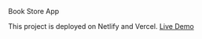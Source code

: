 Book Store App

This project is deployed on Netlify and Vercel. [Live Demo](https://dhanraj-book-store-app.netlify.app/)
